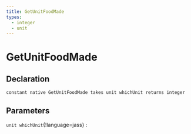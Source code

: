 ```yaml
---
title: GetUnitFoodMade
types:
  - integer
  - unit
---
```


# GetUnitFoodMade

## Declaration

```jass
constant native GetUnitFoodMade takes unit whichUnit returns integer
```

## Parameters
`unit whichUnit`{!language=jass}
: 
